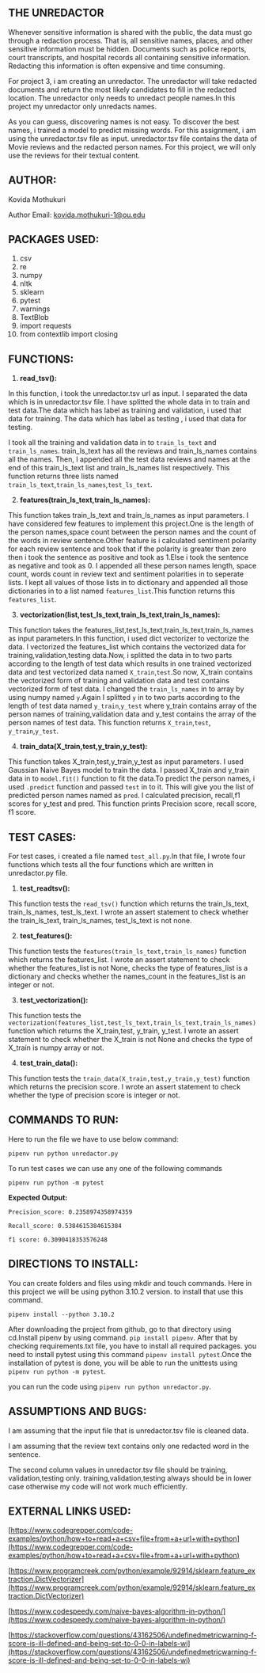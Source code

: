 ## THE UNREDACTOR

Whenever sensitive information is shared with the public, the data must
go through a redaction process. That is, all sensitive names, places, 
and other sensitive information must be hidden. Documents such as police
reports, court transcripts, and hospital records all containing sensitive 
information. Redacting this information is often expensive and time 
consuming.

For project 3,  i am creating an unredactor. The unredactor will 
take redacted documents and return the most likely candidates to fill in
the redacted location. The unredactor only needs to unredact people
names.In this project my unredactor only unredacts names.

As you can guess, discovering names is not easy. To discover the best 
names, i trained a model to predict missing words. 
For this assignment, i am using the unredactor.tsv file as input.
unredactor.tsv file contains the data of Movie reviews and the redacted person names.
For this project, we will only use the reviews for their textual content.

## AUTHOR:

Kovida Mothukuri

Author Email: kovida.mothukuri-1@ou.edu

## PACKAGES USED:
1. csv
2. re
3. numpy
4. nltk
5. sklearn
6. pytest
7. warnings
8. TextBlob
9. import requests
10. from contextlib import closing

## FUNCTIONS:

1. **read_tsv():**

In this function, i took the unredactor.tsv url as input. I separated the
data which is in unredactor.tsv file. I have splitted the whole data in to 
train and test data.The data which has label as training and validation,
i used that data for training. The data which has label as testing , i used that 
data for testing.

I took all the training and validation data in to `train_ls_text` and `train_ls_names`.
train_ls_text has all the reviews and train_ls_names contains all the names.
Then, I appended all the test data reviews and names at the end of this train_ls_text list and 
train_ls_names list respectively. This function returns three lists named
`train_ls_text`,`train_ls_names`,`test_ls_text`.

2. **features(train_ls_text,train_ls_names):**

This function takes train_ls_text and train_ls_names as input parameters.
I have considered few features to implement this project.One is the length of the
person names,space count between the person names and the count of the words
in review sentence.Other feature is i calculated sentiment polarity for each review
sentence and took that if the polarity is greater than zero then i took the sentence
as positive and took as 1.Else i took the sentence as negative and took as 0. I appended
all these person names length, space count, words count in review text and sentiment
polarities in to seperate lists. I kept all values of those lists in to dictionary 
and appended all those dictionaries in to a list named `features_list`.This function
returns this `features_list`.

3. **vectorization(list,test_ls_text,train_ls_text,train_ls_names):**

This function takes the features_list,test_ls_text,train_ls_text,train_ls_names
as input parameters.In this function, i used dict vectorizer to vectorize the
data. I vectorized the features_list which contains the vectorized data for
training,validation,testing data.Now, i splitted the data in to two parts 
according to the length of test data which results in one trained vectorized 
data and test vectorized data named `X_train`,`test`.So now, X_train contains the
vectorized form of training and validation data and test contains 
vectorized form of test data. I changed the `train_ls_names` in to array
by using numpy named `y`.Again I splitted `y` in to two parts according to the
length of test data named `y_train`,`y_test` where y_train contains array 
of the person names of training,validation data and y_test contains the
array of the person names of test data. This function returns `X_train`,`test`,
`y_train`,`y_test`.

4. **train_data(X_train,test,y_train,y_test):**

This function takes X_train,test,y_train,y_test as input parameters.
I used Gaussian Naive Bayes model to train the data. I passed X_train and y_train
data in to `model.fit()` function to fit the data.To predict the person names,
i used `.predict` function and passed `test` in to it. This will give you the
list of predicted person names named as `pred`. I calculated precision,
recall,f1 scores for y_test and pred. This function prints Precision score, recall
score, f1 score.

## TEST CASES:

For test cases, i created a file named `test_all.py`.In that file,
I wrote four functions which tests all the four functions which are 
written in unredactor.py file.

1. **test_readtsv():**

This function tests the `read_tsv()` function which returns the train_ls_text, train_ls_names, test_ls_text.
I wrote an assert statement to check whether the train_ls_text, train_ls_names, test_ls_text
is not none.

2. **test_features():**

This function tests the `features(train_ls_text,train_ls_names)` 
function which returns the features_list. I wrote an assert statement 
to check whether the features_list is not None, checks the type of
features_list is a dictionary and checks whether the names_count in the 
features_list is an integer or not.

3. **test_vectorization():**

This function tests the `vectorization(features_list,test_ls_text,train_ls_text,train_ls_names)` 
function which returns the X_train,test, y_train, y_test.
I wrote an assert statement to check whether the X_train is not None and
checks the type of X_train is numpy array or not.

4. **test_train_data():**

This function tests the `train_data(X_train,test,y_train,y_test)` 
function which returns the precision score. I wrote an assert statement
to check whether the type of precision score is integer or not.

## COMMANDS TO RUN:

Here to run the file we have to use below command:

`pipenv run python unredactor.py `

To run test cases we can use any one of the following commands

`pipenv run python -m pytest`

**Expected Output:**

```
Precision_score: 0.2358974358974359

Recall_score: 0.5384615384615384

f1 score: 0.3090418353576248
```

## DIRECTIONS TO INSTALL:

You can create folders and files using mkdir and touch commands.
Here in this project we will be using python 3.10.2 version. to install that use this command.

`pipenv install --python 3.10.2`

After downloading the project from github, go to that directory using cd.Install pipenv by using
command. `pip install pipenv`. After that by checking requirements.txt file, you have to install all
required packages.  you need to install pytest using this command `pipenv install pytest`.Once the installation of pytest is done, you will be able to
run the unittests using `pipenv run python -m pytest`. 

you can run the code using
`pipenv run python unredactor.py`.

## ASSUMPTIONS AND BUGS:

I am assuming that the input file that is unredactor.tsv file  is cleaned data.

I am assuming that the review text contains only one redacted word in the sentence.

The second column values in unredactor.tsv file should be training, validation,testing 
only. training,validation,testing always should be in lower case otherwise my code will not
work much efficiently.


## EXTERNAL LINKS USED:

[https://www.codegrepper.com/code-examples/python/how+to+read+a+csv+file+from+a+url+with+python](https://www.codegrepper.com/code-examples/python/how+to+read+a+csv+file+from+a+url+with+python)


[https://www.programcreek.com/python/example/92914/sklearn.feature_extraction.DictVectorizer](https://www.programcreek.com/python/example/92914/sklearn.feature_extraction.DictVectorizer)


[https://www.codespeedy.com/naive-bayes-algorithm-in-python/](https://www.codespeedy.com/naive-bayes-algorithm-in-python/)


[https://stackoverflow.com/questions/43162506/undefinedmetricwarning-f-score-is-ill-defined-and-being-set-to-0-0-in-labels-wi](https://stackoverflow.com/questions/43162506/undefinedmetricwarning-f-score-is-ill-defined-and-being-set-to-0-0-in-labels-wi)













